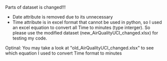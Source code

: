 Parts of dataset is changed!!!
 - Date attribute is removed due to its unnecessary
 - Time attribute is in excel format that cannot be used in python, so I used an excel equation
 to convert all Time to minutes (type interger). So please use the modified dataset (new_AirQualityUCI_changed.xlsx) for testing my code.

Optinal: You may take a look at "old_AirQualityUCI_changed.xlsx" to see which equation I used to convert Time format to minutes
